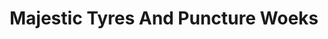 ---
title: "Majestic Tyres And Puncture Woeks"
url: /kozhikode/majestic-tyres-and-puncture-woeks/
shop: Reifen
---